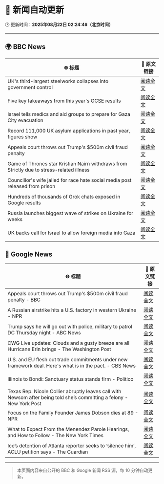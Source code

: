 # 🧠 新闻自动更新

🕒 更新时间：**2025年08月22日 02:24:46（北京时间）**

---

## 🌍 BBC News

| 🌐 标题 | 🔗 原文链接 |
|--------|-------------|
| UK's third-largest steelworks collapses into government control | [阅读全文](https://www.bbc.com/news/articles/cy0818y4jdlo?at_medium=RSS&at_campaign=rss) |
| Five key takeaways from this year's GCSE results | [阅读全文](https://www.bbc.com/news/articles/c70x5j8z34do?at_medium=RSS&at_campaign=rss) |
| Israel tells medics and aid groups to prepare for Gaza City evacuation | [阅读全文](https://www.bbc.com/news/articles/cq589y168e1o?at_medium=RSS&at_campaign=rss) |
| Record 111,000 UK asylum applications in past year, figures show | [阅读全文](https://www.bbc.com/news/articles/cwy1kxv8xewo?at_medium=RSS&at_campaign=rss) |
| Appeals court throws out Trump's $500m civil fraud penalty | [阅读全文](https://www.bbc.com/news/articles/c5y09q1zgg8o?at_medium=RSS&at_campaign=rss) |
| Game of Thrones star Kristian Nairn withdraws from Strictly due to stress-related illness | [阅读全文](https://www.bbc.com/news/articles/c74d71j4433o?at_medium=RSS&at_campaign=rss) |
| Councillor's wife jailed for race hate social media post released from prison | [阅读全文](https://www.bbc.com/news/articles/c5yl7p4l11po?at_medium=RSS&at_campaign=rss) |
| Hundreds of thousands of Grok chats exposed in Google results | [阅读全文](https://www.bbc.com/news/articles/cdrkmk00jy0o?at_medium=RSS&at_campaign=rss) |
| Russia launches biggest wave of strikes on Ukraine for weeks | [阅读全文](https://www.bbc.com/news/articles/c62wj8yje2eo?at_medium=RSS&at_campaign=rss) |
| UK backs call for Israel to allow foreign media into Gaza | [阅读全文](https://www.bbc.com/news/articles/c05ed10zqj8o?at_medium=RSS&at_campaign=rss) |

## 📰 Google News

| 🌐 标题 | 🔗 原文链接 |
|--------|-------------|
| Appeals court throws out Trump's $500m civil fraud penalty - BBC | [阅读全文](https://news.google.com/rss/articles/CBMiWkFVX3lxTE44RngzQWxqQTMyRzJGa2FBWTJmenRQZTlGbzVheFVKaVBuSnEzYURSek9rMWRWQUZKZEl6UFhrZ0p2b2dzWlUySXdjSHRiUUFDbUlwQVpLRk96QdIBX0FVX3lxTFBxSXNCREJoZzdVeDVBQ09OUE9xcXM3VGxvdzVGcERENGR0TXpqODF4TXBFTzhDTDJQMm9MZ2hiQ0dKQ3drRk9hamZfS0JlQ3FTbVN6ZlZpeEE2UmdtVWZF?oc=5) |
| A Russian airstrike hits a U.S. factory in western Ukraine - NPR | [阅读全文](https://news.google.com/rss/articles/CBMifkFVX3lxTE5vbjZ5NDY2R1FxbFNmWE9GVGl2OWFhV19pM0Z6RW5aVEVSamF5UVhiX2JHc0hxR2EzMWIwTXlsZTdDd1hPSExQbWhGYWZIeHdtbWpnUkFtb2p0cHhKS19DSURCcExZamdmUGZieU8tQ21BT2tBVkE0WllXbGJTdw?oc=5) |
| Trump says he will go out with police, military to patrol DC Thursday night - ABC News | [阅读全文](https://news.google.com/rss/articles/CBMingFBVV95cUxNcGxkMDJMOWZhQTY1UUJ1enlaVVdZZkRRNE9tWk5qUUg4b3k4RTBsZUpKUWo4bmxoNGFkS1c4MGRFeWhCMmRxa3V0aUxvZlJiMnhuVkN1NVNyQk9IWXJEejVQd1JtQkg1RjlMbklZRmhRWmJicllqUlhiMHRIMmJ2ZlJkRldpb1hkZnZtQXZoQXVwcTlHdlV1Z201RUdWUdIBowFBVV95cUxQR2piNzFESjd1Nlh2QmlVWF94M2g0bktqTk1Pazd0ZWxCRFhnTHdWNV9YVkY2X0dnOUlUWlhUaXdNVWdWWkFUc01IVjgxNUtvdXppWjQ1dnlJejZTQUlxUktxWGRTeHNEWHJRcVpRYmlNeVA5UUtFRHVWZVNhZTBjRl8xdlU3SThzblp3Nm9uODhlVjFtUDZaSVEzZDRNajBhU0FR?oc=5) |
| CWG Live updates: Clouds and a gusty breeze are all Hurricane Erin brings - The Washington Post | [阅读全文](https://news.google.com/rss/articles/CBMikgFBVV95cUxQYXVacWdDY0R6VUVaYnBOdFl4UVFsdVFMcGcyVVEzVFVmeUpSTGg5MG43VGJucWE1QjJvakdpc2JFNHhIc1FXblFTaWtCa1pkbHlrYmhCQUFpUkpEME00YU9oWmlkdXFvZV9NWnFIWTJqNUctRXdneW9Mdi12MmtsUVJUZXhxRU84ZkUtTU5FbWQxUQ?oc=5) |
| U.S. and EU flesh out trade commitments under new framework deal. Here's what is in the pact. - CBS News | [阅读全文](https://news.google.com/rss/articles/CBMibEFVX3lxTE9wV2xMbmJnNE9xRHVKVGxVS2ZVYU9SVVFWbi01VzFUNE4wWWUzUkRmaUNyMFIxakNTcTRReDhwMjIzTzVVWGY1NGU2d1I5SVFsYzRyQl9sTXhjUUFOdTczNnIwd1Z5X1JRTHhfZtIBckFVX3lxTE5ydlNpZnBrM19JVzZXWFpXYU41U3ZLSE1hQUJYT05aVWF1WFREaVJSVHhrV2RYZkhoREVIaGlGeGVJQVlhbEl4N2FPZ25uR3BQYS1WY3U1T3JzckdWZC02WFBhMm9BYVNXaUpiaU4zZVdHQQ?oc=5) |
| Illinois to Bondi: Sanctuary status stands firm - Politico | [阅读全文](https://news.google.com/rss/articles/CBMivgFBVV95cUxOVW5UNlBxQndoUzV2YnZnVHltVEp1bGN4enF6N01wbTZxVUc2aUtKZGxYYXg2bHhmVXZpUnhoNkhNS1R5dGhUZWJsNlBUdDRkSXFrYnltVjE1alZxbDZMLWV1OWVUZHh3Uk45SGJ0Z1lfeDZMeVZfUHRXdmpYNEl0WEd1akJkX1BwWWNVV3hGeGg0eVVLNEFnVjZka3hMX2JTUEoyQ0ZBdDdXSG5sVXBxcFJkb2VjX3Q4ZmpBOTl3?oc=5) |
| Texas Rep. Nicole Collier abruptly leaves call with Newsom after being told she’s committing a felony - New York Post | [阅读全文](https://news.google.com/rss/articles/CBMi0gFBVV95cUxQVXFWVGhkU0NRYlVhbUxrekZCeVR0MW13blRMRm1zalNvcURtall3Vi1hNURGN0NBVXEzYXJ3U25BRlFIOUFmclJ2ZThSbVNSNzJlOWlnYzVKbjAwaFBJeUtIWjhraHpvZDFlTGQteWNCWjFCVjJYb1IxQ1l1VmhWMThZT21CZjV2b29sMkNPRU9qMlJuVUI1cnZ5MTNmeWZseVRXNjNNNFR0YjBhMVRHUlp3UWNtdTlJOWdvRTE5WGVvZmp0LTRIRzhGSFdVY3J1NWc?oc=5) |
| Focus on the Family Founder James Dobson dies at 89 - NPR | [阅读全文](https://news.google.com/rss/articles/CBMinAFBVV95cUxQdXYwLTRsdy04S2FDS0pRdDlzbXFfTFE3cE5lWWtuWGlMM213ZzZIX01UR21RM1pDRTdJUmFILTFMclVURVlTVWhpVHJVVjNhcmRXTkU4WVU4S2NIUFEtam9HdzQxMnVScEVkZjNvOTZqdWQ3U3o2M1ZwRUxlX1F3dkZ6bHVuRndIdWlpSlVmV2lQTktMWU1wVzVBb2Q?oc=5) |
| What to Expect From the Menendez Parole Hearings, and How to Follow - The New York Times | [阅读全文](https://news.google.com/rss/articles/CBMie0FVX3lxTE16SXhGU0ZNQWdFM3pXeDJZaG5CVTNxX0hoSTk5ZGVBLWs3QmxzejRBakRka3pPS3NZX1hvYTFXRnVvbmhTcWg1VXZsTDgwV18tcWswMFVGZ3VKZGY4SF9USllDN0hrUDY4ODI1Um5jQ3phdWR2LVZld19FSQ?oc=5) |
| Ice’s detention of Atlanta reporter seeks to ‘silence him’, ACLU petition says - The Guardian | [阅读全文](https://news.google.com/rss/articles/CBMilwFBVV95cUxQakRrV0RRTDFqbTVGM1dkaktZNlh1OThpTFJMcUREUnF2bFBMMk0xSUtYZnliZkNkbkl6YzdRSFdJWmZtZ3VCeXNUb2wxVDZ2MF8tanlJUmxWQUFWRkVDSHJWRGpqd3Mtb0VYTjBrN1hKTHhxcVo1dk04V282SUxzNzhtdGluTU56YmxNQzUzZEthSVgwVkc0?oc=5) |

---
> 本页面内容来自公开的 BBC 和 Google 新闻 RSS 源，每 10 分钟自动更新。